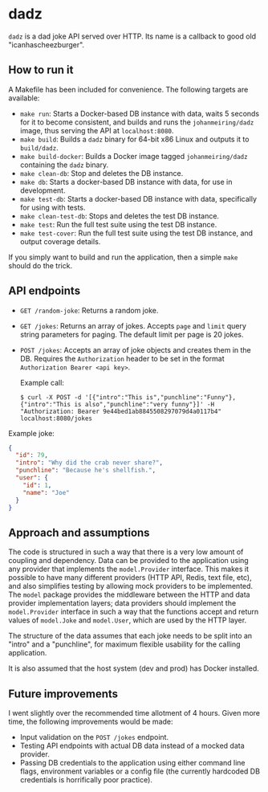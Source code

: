 # dadz

`dadz` is a dad joke API served over HTTP. Its name is a callback to good old "icanhascheezburger".

## How to run it

A Makefile has been included for convenience. The following targets are available:

- `make run`: Starts a Docker-based DB instance with data, waits 5 seconds for it to become consistent, and builds and runs the `johanmeiring/dadz` image, thus serving the API at `localhost:8080`.
- `make build`: Builds a `dadz` binary for 64-bit x86 Linux and outputs it to `build/dadz`.
- `make build-docker`: Builds a Docker image tagged `johanmeiring/dadz` containing the `dadz` binary.
- `make clean-db`: Stop and deletes the DB instance.
- `make db`: Starts a docker-based DB instance with data, for use in development.
- `make test-db`: Starts a docker-based DB instance with data, specifically for using with tests.
- `make clean-test-db`: Stops and deletes the test DB instance.
- `make test`: Run the full test suite using the test DB instance.
- `make test-cover`: Run the full test suite using the test DB instance, and output coverage details.

If you simply want to build and run the application, then a simple `make` should do the trick.

## API endpoints

- `GET /random-joke`: Returns a random joke.
- `GET /jokes`: Returns an array of jokes. Accepts `page` and `limit` query string parameters for paging.  The default limit per page is 20 jokes.
- `POST /jokes`: Accepts an array of joke objects and creates them in the DB. Requires the `Authorization` header to be set in the format `Authorization Bearer <api key>`.
  
  Example call:

  `$ curl -X POST -d '[{"intro":"This is","punchline":"Funny"},{"intro":"This is also","punchline":"very funny"}]' -H "Authorization: Bearer 9e44bed1ab8845508297079d4a0117b4" localhost:8080/jokes`

Example joke:

```json
{
  "id": 79,
  "intro": "Why did the crab never share?",
  "punchline": "Because he's shellfish.",
  "user": {
    "id": 1,
    "name": "Joe"
  }
}
```

## Approach and assumptions

The code is structured in such a way that there is a very low amount of coupling and dependency. Data can be provided to 
the application using any provider that implements the `model.Provider` interface. This makes it possible to have many 
different providers (HTTP API, Redis, text file, etc), and also simplifies testing by allowing mock providers to be 
implemented. The `model` package provides the middleware between the HTTP and data provider implementation layers; data
providers should implement the `model.Provider` interface in such a way that the functions accept and return values
of `model.Joke` and `model.User`, which are used by the HTTP layer.

The structure of the data assumes that each joke needs to be split into an "intro" and a "punchline", for maximum flexible
usability for the calling application.

It is also assumed that the host system (dev and prod) has Docker installed.

## Future improvements

I went slightly over the recommended time allotment of 4 hours. Given more time, the following improvements would be made:

- Input validation on the `POST /jokes` endpoint.
- Testing API endpoints with actual DB data instead of a mocked data provider.
- Passing DB credentials to the application using either command line flags, environment variables or a config file (the currently hardcoded DB credentials is horrifically poor practice).
